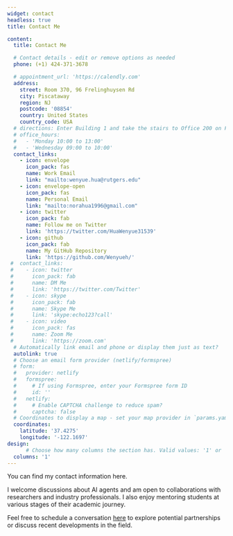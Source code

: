 ```yaml
---
widget: contact
headless: true
title: Contact Me

content:
  title: Contact Me

  # Contact details - edit or remove options as needed
  phone: (+1) 424-371-3678

  # appointment_url: 'https://calendly.com'
  address:
    street: Room 370, 96 Frelinghuysen Rd
    city: Piscataway
    region: NJ
    postcode: '08854'
    country: United States
    country_code: USA
  # directions: Enter Building 1 and take the stairs to Office 200 on Floor 2
  # office_hours:
  #   - 'Monday 10:00 to 13:00'
  #   - 'Wednesday 09:00 to 10:00'
  contact_links:
    - icon: envelope
      icon_pack: fas
      name: Work Email
      link: "mailto:wenyue.hua@rutgers.edu"
    - icon: envelope-open
      icon_pack: fas
      name: Personal Email
      link: "mailto:norahua1996@gmail.com"
    - icon: twitter
      icon_pack: fab
      name: Follow me on Twitter
      link: 'https://twitter.com/HuaWenyue31539'
    - icon: github
      icon_pack: fab
      name: My GitHub Repository
      link: 'https://github.com/Wenyueh/'
 #  contact_links:
 #    - icon: twitter
 #      icon_pack: fab
 #      name: DM Me
 #      link: 'https://twitter.com/Twitter'
 #    - icon: skype
 #      icon_pack: fab
 #      name: Skype Me
 #      link: 'skype:echo123?call'
 #    - icon: video
 #      icon_pack: fas
 #      name: Zoom Me
 #      link: 'https://zoom.com'
  # Automatically link email and phone or display them just as text?
  autolink: true
  # Choose an email form provider (netlify/formspree)
  # form:
  #   provider: netlify
  #   formspree:
  #     # If using Formspree, enter your Formspree form ID
  #     id: ''
  #   netlify:
  #     # Enable CAPTCHA challenge to reduce spam?
  #     captcha: false
  # Coordinates to display a map - set your map provider in `params.yaml`
  coordinates:
    latitude: '37.4275'
    longitude: '-122.1697'
design:
      # Choose how many columns the section has. Valid values: '1' or '2'.
  columns: '1'
---
```


You can find my contact information here.

I welcome discussions about AI agents and am open to collaborations with researchers and industry professionals. I also enjoy mentoring students at various stages of their academic journey. 

Feel free to schedule a conversation [here](https://calendly.com/wenyuehua/30min) to explore potential partnerships or discuss recent developments in the field.
